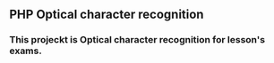 ## PHP Optical character recognition 
### This projeckt is Optical character recognition for lesson's exams.
